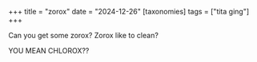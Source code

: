 +++
title = "zorox"
date = "2024-12-26"
[taxonomies]
tags = ["tita ging"]
+++


Can you get some zorox? Zorox like to clean?

YOU MEAN CHLOROX??

